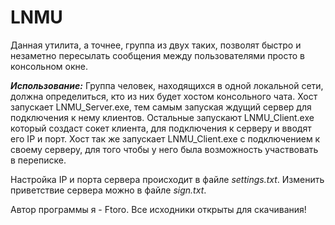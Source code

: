 # LNMU
Данная утилита, а точнее, группа из двух таких, позволят быстро и незаметно пересылать сообщения между пользователями просто в консольном окне.

***Использование:***
Группа человек, находящихся в одной локальной сети, должна определиться, кто из них будет хостом консольного чата.
Хост запускает LNMU_Server.exe, тем самым запуская ждущий сервер для подключения к нему клиентов.
Остальные запускают LNMU_Client.exe который создаст сокет клиента, для подключения к серверу и вводят его IP и порт. Хост так же запускает LNMU_Client.exe с подключением к своему серверу, для того чтобы у него была возможность участвовать в переписке.

Настройка IP и порта сервера происходит в файле *settings.txt*.
Изменить приветствие сервера можно в файле *sign.txt*.

Автор программы я - Ftoro.
Все исходники открыты для скачивания!
